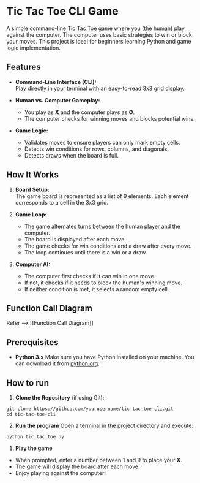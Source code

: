 # Tic Tac Toe CLI Game

A simple command-line Tic Tac Toe game where you (the human) play against the computer. The computer uses basic strategies to win or block your moves. This project is ideal for beginners learning Python and game logic implementation.

## Features

- **Command-Line Interface (CLI):**  
  Play directly in your terminal with an easy-to-read 3x3 grid display.
  
- **Human vs. Computer Gameplay:**  
  - You play as **X** and the computer plays as **O**.
  - The computer checks for winning moves and blocks potential wins.
  
- **Game Logic:**  
  - Validates moves to ensure players can only mark empty cells.
  - Detects win conditions for rows, columns, and diagonals.
  - Detects draws when the board is full.

## How It Works

1. **Board Setup:**  
   The game board is represented as a list of 9 elements. Each element corresponds to a cell in the 3x3 grid.

2. **Game Loop:**  
   - The game alternates turns between the human player and the computer.
   - The board is displayed after each move.
   - The game checks for win conditions and a draw after every move.
   - The loop continues until there is a win or a draw.

3. **Computer AI:**  
   - The computer first checks if it can win in one move.
   - If not, it checks if it needs to block the human's winning move.
   - If neither condition is met, it selects a random empty cell.

## Function Call Diagram 
Refer --> [[Function Call Diagram]]

## Prerequisites
- **Python 3.x**
Make sure you have Python installed on your machine. You can download it from [python.org](https://www.python.org/downloads/).

## How to run

1. **Clone the Repository** (if using Git):
```
git clone https://github.com/yourusername/tic-tac-toe-cli.git
cd tic-tac-toe-cli
```

2. **Run the program**
Open a terminal in the project directory and execute:
```
python tic_tac_toe.py
```

1. **Play the game**
- When prompted, enter a number between 1 and 9 to place your **X**.
- The game will display the board after each move.
- Enjoy playing against the computer!